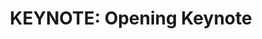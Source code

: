 ---
categories:
- bkk19
description: Linaro Connect Bangkok opening keynote by Linaro CEO; Li Gong.<br><br><br>
image:
  featured: 'true'
  path: /assets/images/featured-images/bkk19/BKK19-100K.png
session_attendee_num: '41'
session_id: BKK19-100K
session_room: 'Keynote Room (World Ballroom BC) '
session_slot:
  end_time: '2019-04-01 10:45:00'
  start_time: '2019-04-01 10:00:00'
session_speakers:
- speaker_bio: Li Gong is a globally experienced technologist and executive, with
    deep background in computer science, research and product development, and open
    source technologies. He has worked in senior leadership roles extensively in the
    US and in Asia, having served as President and COO at Mozilla Corporation, General
    Manager at Microsoft, as well as Distinguished Engineer at Sun Microsystems and
    Distinguished Scientist at SRI International. He graduated from Tsinghua University,
    Beijing, and received a PhD from University of Cambridge. In 1994 he received
    the Leonard G. Abraham Prize given by the IEEE Communications Society for “the
    most significant contribution to technical literature in the field of interest
    of the IEEE.”
  speaker_company: Linaro
  speaker_image: /assets/images/speakers/bkk19/li-gong-linaro.jpg
  speaker_location: ''
  speaker_name: Li Gong (Linaro)
  speaker_position: CEO
  speaker_username: li.gong
session_track: Keynote
tag: session
tags:
- Keynote
title: 'KEYNOTE: Opening Keynote'
---